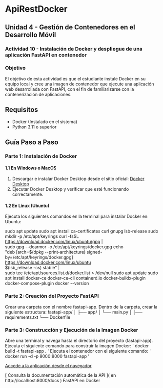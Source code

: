 # ApiRestDocker

## Unidad 4 - Gestión de Contenedores en el Desarrollo Móvil
### Actividad 10 - Instalación de Docker y despliegue de una aplicación FastAPI en contenedor

### Objetivo
El objetivo de esta actividad es que el estudiante instale Docker en su equipo local y cree una imagen de contenedor que ejecute una aplicación web desarrollada con FastAPI, con el fin de familiarizarse con la contenerización de aplicaciones.

## Requisitos
- Docker (Instalado en el sistema)
- Python 3.11 o superior

## Guía Paso a Paso

### Parte 1: Instalación de Docker

#### 1.1 En Windows o MacOS
1. Descargar e instalar Docker Desktop desde el sitio oficial:
   [Docker Desktop](https://www.docker.com/products/docker-desktop)
2. Ejecutar Docker Desktop y verificar que esté funcionando correctamente.

#### 1.2 En Linux (Ubuntu)
Ejecuta los siguientes comandos en la terminal para instalar Docker en Ubuntu:

sudo apt update
sudo apt install ca-certificates curl gnupg lsb-release
sudo mkdir -p /etc/apt/keyrings
curl -fsSL https://download.docker.com/linux/ubuntu/gpg | \
  sudo gpg --dearmor -o /etc/apt/keyrings/docker.gpg
echo \
"deb [arch=$(dpkg --print-architecture) signed-by=/etc/apt/keyrings/docker.gpg] \
  https://download.docker.com/linux/ubuntu \
  $(lsb_release -cs) stable" | \
  sudo tee /etc/apt/sources.list.d/docker.list > /dev/null
sudo apt update
sudo apt install docker-ce docker-ce-cli containerd.io docker-buildx-plugin docker-compose-plugin
docker --version

### Parte 2: Creación del Proyecto FastAPI
Crear una carpeta con el nombre fastapi-app.
Dentro de la carpeta, crear la siguiente estructura:
fastapi-app/
│
├── app/
│   └── main.py
│
├── requirements.txt
└── Dockerfile

### Parte 3: Construcción y Ejecución de la Imagen Docker
Abre una terminal y navega hasta el directorio del proyecto (fastapi-app).
Ejecuta el siguiente comando para construir la imagen Docker:
' docker build -t fastapi-app . '
Ejecuta el contenedor con el siguiente comando:
' docker run -d -p 8000:8000 fastapi-app '

[ Accede a la aplicación desde el navegador ]( http://localhost:8000 )

[ Consulta la documentación automática de la API ]( en http://localhost:8000/docs )
FastAPI en Docker
